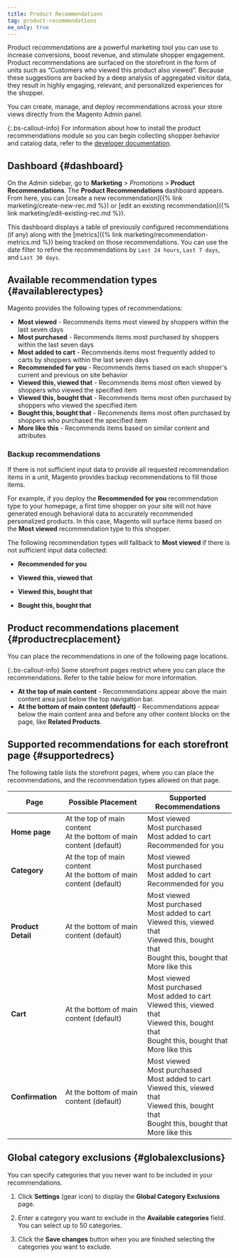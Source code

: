 ```yaml
---
title: Product Recommendations
tag: product-recommendations
ee_only: true
---
```


Product recommendations are a powerful marketing tool you can use to increase conversions, boost revenue, and stimulate shopper engagement. Product recommendations are surfaced on the storefront in the form of units such as “Customers who viewed this product also viewed”. Because these suggestions are backed by a deep analysis of aggregated visitor data, they result in highly engaging, relevant, and personalized experiences for the shopper.

You can create, manage, and deploy recommendations across your store views directly from the Magento Admin panel.

{:.bs-callout-info}
For information about how to install the product recommendations module so you can begin collecting shopper behavior and catalog data, refer to the [developer documentation](https://devdocs.magento.com/recommendations/install.html).

## Dashboard {#dashboard}

On the _Admin_ sidebar, go to **Marketing** > _Promotions_ > **Product Recommendations**. The **Product Recommendations** dashboard appears. From here, you can [create a new recommendation]({% link marketing/create-new-rec.md %}) or [edit an existing recommendation]({% link marketing/edit-existing-rec.md %}).

This dashboard displays a table of previously configured recommendations (if any) along with the [metrics]({% link marketing/recommendation-metrics.md %}) being tracked on those recommendations. You can use the date filter to refine the recommendations by `Last 24 hours`, `Last 7 days`, and `Last 30 days`.

## Available recommendation types {#availablerectypes}

Magento provides the following types of recommendations:

-  **Most viewed** - Recommends items most viewed by shoppers within the last seven days
-  **Most purchased** - Recommends items most purchased by shoppers within the last seven days
-  **Most added to cart** - Recommends items most frequently added to carts by shoppers within the last seven days
-  **Recommended for you** - Recommends items based on each shopper's current and previous on site behavior
-  **Viewed this, viewed that** - Recommends items most often viewed by shoppers who viewed the specified item
-  **Viewed this, bought that** - Recommends items most often purchased by shoppers who viewed the specified item
-  **Bought this, bought that** - Recommends items most often purchased by shoppers who purchased the specified item
-  **More like this** - Recommends items based on similar content and attributes

### Backup recommendations

If there is not sufficient input data to provide all requested recommendation items in a unit, Magento provides backup recommendations to fill those items.

For example, if you deploy the **Recommended for you** recommendation type to your homepage, a first time shopper on your site will not have generated enough behavioral data to accurately recommended personalized products. In this case, Magento will surface items based on the **Most viewed** recommendation type to this shopper.

The following recommendation types will fallback to **Most viewed** if there is not sufficient input data collected:

-  **Recommended for you**

-  **Viewed this, viewed that**

-  **Viewed this, bought that**

-  **Bought this, bought that**

## Product recommendations placement {#productrecplacement}

You can place the recommendations in one of the following page locations.

{:.bs-callout-info}
Some storefront pages restrict where you can place the recommendations. Refer to the table below for more information.

-  **At the top of main content** - Recommendations appear above the main content area just below the top navigation bar.
-  **At the bottom of main content (default)** - Recommendations appear below the main content area and before any other content blocks on the page, like **Related Products**.

## Supported recommendations for each storefront page {#supportedrecs}

The following table lists the storefront pages, where you can place the recommendations, and the recommendation types allowed on that page.

|**Page**|**Possible Placement**|**Supported Recommendations**|
|---|---|---|
|**Home page**|At the top of main content<br>At the bottom of main content (default)|Most viewed<br>Most purchased<br>Most added to cart<br>Recommended for you|
|**Category**|At the top of main content<br>At the bottom of main content (default)|Most viewed<br>Most purchased<br>Most added to cart<br>Recommended for you|
|**Product Detail**|At the bottom of main content (default)|Most viewed<br>Most purchased<br>Most added to cart<br>Viewed this, viewed that<br>Viewed this, bought that<br>Bought this, bought that<br>More like this|
|**Cart**|At the bottom of main content (default)|Most viewed<br>Most purchased<br>Most added to cart<br>Viewed this, viewed that<br>Viewed this, bought that<br>Bought this, bought that<br>More like this|
|**Confirmation**|At the bottom of main content (default)|Most viewed<br>Most purchased<br>Most added to cart<br>Viewed this, viewed that<br>Viewed this, bought that<br>Bought this, bought that<br>More like this|

## Global category exclusions {#globalexclusions}

You can specify categories that you never want to be included in your recommendations.

1. Click **Settings** (gear icon) to display the **Global Category Exclusions** page.

1. Enter a category you want to exclude in the **Available categories** field. You can select up to 50 categories.

1. Click the **Save changes** button when you are finished selecting the categories you want to exclude.
